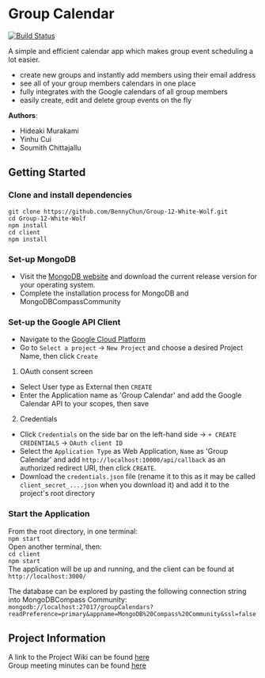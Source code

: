 # Group Calendar
[![Build Status](https://travis-ci.com/BennyChun/Group-12-White-Wolf.svg?token=97wroqvKxQfyzgcd2pHd&branch=master)](https://travis-ci.com/BennyChun/Group-12-White-Wolf)

A simple and efficient calendar app which makes group event scheduling a lot easier. 
* create new groups and instantly add members using their email address
* see all of your group members calendars in one place  
* fully integrates with the Google calendars of all group members 
* easily create, edit and delete group events on the fly

**Authors**:   
* Hideaki Murakami    
* Yinhu Cui    
* Soumith Chittajallu  

## Getting Started

### Clone and install dependencies
`git clone https://github.com/BennyChun/Group-12-White-Wolf.git`  
`cd Group-12-White-Wolf`       
`npm install`       
`cd client`       
`npm install` 

### Set-up MongoDB
* Visit the [MongoDB website](https://www.mongodb.com/download-center/community) and download the current release version for your operating system.  
* Complete the installation process for MongoDB and MongoDBCompassCommunity             

### Set-up the Google API Client
* Navigate to the [Google Cloud Platform](https://console.developers.google.com)
* Go to `Select a project` &#8594; `New Project` and choose a desired Project Name, then click `Create`  
1. OAuth consent screen  
* Select User type as External then `CREATE`  
* Enter the Application name as 'Group Calendar' and add the Google Calendar API to your scopes, then save 
2. Credentials  
* Click `Credentials` on the side bar on the left-hand side &#8594; `+ CREATE CREDENTIALS` &#8594; `OAuth client ID`
* Select the `Application Type` as Web Application, `Name` as 'Group Calendar' and add `http://localhost:10000/api/callback` as an authorized redirect URI, then click `CREATE`.
* Download the `credentials.json` file (rename it to this as it may be called `client_secret_....json` when you download it) and add it to the project's root directory

### Start the Application  
From the root directory, in one terminal:   
`npm start`  
Open another terminal, then:  
`cd client`  
`npm start`  
The application will be up and running, and the client can be found at `http://localhost:3000/`  

The database can be explored by pasting the following connection string into MongoDBCompass Community:  
`mongodb://localhost:27017/groupCalendars?readPreference=primary&appname=MongoDB%20Compass%20Community&ssl=false`  

## Project Information 

A link to the Project Wiki can be found [here](https://github.com/BennyChun/Group-12-White-Wolf/wiki)  
Group meeting minutes can be found [here](https://github.com/BennyChun/Group-12-White-Wolf/wiki/Past-Meetings-List)  
